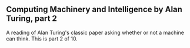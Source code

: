 ## Computing Machinery and Intelligence by Alan Turing, part 2

A reading of Alan Turing's classic paper asking whether or not a machine can think.  This is part 2 of 10.